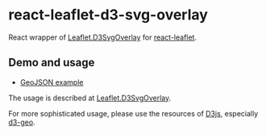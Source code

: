 # react-leaflet-d3-svg-overlay

React wrapper of [Leaflet.D3SvgOverlay](src/Leaflet.D3SvgOverlay/README.md) for [react-leaflet](https://react-leaflet.js.org/).

## Demo and usage

* [GeoJSON example](https://johannesloetzsch.github.io/react-leaflet-d3-svg-overlay/example/index.html)

The usage is described at [Leaflet.D3SvgOverlay](src/Leaflet.D3SvgOverlay/README.md).

For more sophisticated usage, please use the resources of [D3js](https://d3js.org/), especially [d3-geo](https://github.com/d3/d3-geo).
